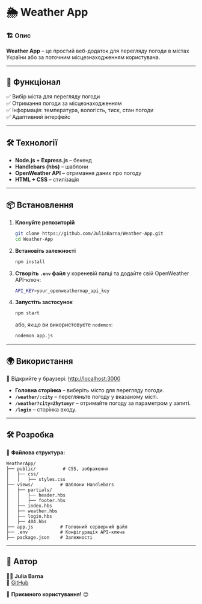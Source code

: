 # 🌦 Weather App

### 🏗 Опис  
**Weather App** – це простий веб-додаток для перегляду погоди в містах України або за поточним місцезнаходженням користувача.

---

## 🚀 Функціонал  
✅ Вибір міста для перегляду погоди  
✅ Отримання погоди за місцезнаходженням  
✅ Інформація: температура, вологість, тиск, стан погоди  
✅ Адаптивний інтерфейс  

---

## 🛠 Технології  
- **Node.js + Express.js** – бекенд  
- **Handlebars (hbs)** – шаблони  
- **OpenWeather API** – отримання даних про погоду  
- **HTML + CSS** – стилізація  

---

## 📦 Встановлення  
1. **Клонуйте репозиторій**  
   ```sh
   git clone https://github.com/JuliaBarna/Weather-App.git
   cd Weather-App
   ```

2. **Встановіть залежності**  
   ```sh
   npm install
   ```

3. **Створіть `.env` файл** у кореневій папці та додайте свій OpenWeather API-ключ:  
   ```sh
   API_KEY=your_openweathermap_api_key
   ```

4. **Запустіть застосунок**  
   ```sh
   npm start
   ```
   або, якщо ви використовуєте `nodemon`:  
   ```sh
   nodemon app.js
   ```

---

## 🌍 Використання  
📌 Відкрийте у браузері: [http://localhost:3000](http://localhost:3000/)  

- **Головна сторінка** – виберіть місто для перегляду погоди.  
- **`/weather/:city`** – перегляньте погоду у вказаному місті.  
- **`/weather?city=Zhytomyr`** – отримайте погоду за параметром у запиті.  
- **`/login`** – сторінка входу.  

---

## 🛠 Розробка  
📌 **Файлова структура:**  
```
WeatherApp/
├── public/          # CSS, зображення
│   ├── css/
│   │   ├── styles.css
├── views/          # Шаблони Handlebars
│   ├── partials/
│   │   ├── header.hbs
│   │   ├── footer.hbs
│   ├── index.hbs
│   ├── weather.hbs
│   ├── login.hbs
│   ├── 404.hbs
├── app.js          # Головний серверний файл
├── .env            # Конфігурація API-ключа
├── package.json    # Залежності
```

---

## 📌 Автор  
👩‍💻 **Julia Barna**  
🔗 [GitHub](https://github.com/JuliaBarna)  

🚀 **Приємного користування!** 😊
